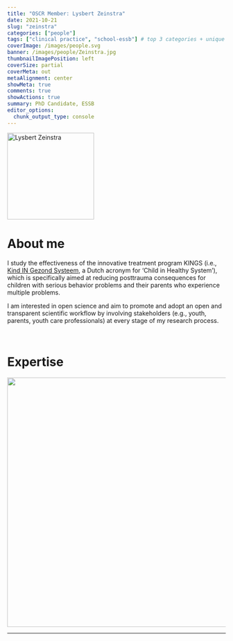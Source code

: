 ```yaml
---
title: "OSCR Member: Lysbert Zeinstra"
date: 2021-10-21
slug: "zeinstra"
categories: ["people"]
tags: ["clinical practice", "school-essb"] # top 3 categories + unique + school
coverImage: /images/people.svg
banner: /images/people/Zeinstra.jpg
thumbnailImagePosition: left
coverSize: partial
coverMeta: out
metaAlignment: center
showMeta: true
comments: true
showActions: true
summary: PhD Candidate, ESSB
editor_options: 
  chunk_output_type: console
---
```


<!-- EMAIL -->
<p>
  <a href="mailto:zeinstra@essb.eur.nl">
  <img border="0" alt="Lysbert Zeinstra" src="/images/people/Zeinstra.jpg" width="200" height="200" align="center">
  </a>
</p>


<p align="center">
<!--  CV
  <a href="" class="fa-solid fa-file" style="color:#00B969;">
  </a> -->

<!-- TWITTER 
  <a href="" class="fa-brands fa-x-twitter">
  </a>
  -->

<!-- GOOGLE SCHOLAR
  <a href="" class="fa-brands fa-google-scholar" style="color:#000000;">
  </a>
  -->
  
<!-- RESEARCHGATE 
  <a href="" class="fa-brands fa-researchgate" style="color:#000000;">
  </a>
   --> 
  
<!-- LINKEDIN -->  
  <a href="https://www.linkedin.com/in/lysbertzeinstra/" class="fa-brands fa-linkedin" style="color:#000000;">
  </a>
  
  <!-- ORCID -->
  <a href="https://orcid.org/0000-0002-8151-3419" class="fa-brands fa-orcid" style="color:#000000;">
  </a>
</p>

# About me

I study the effectiveness of the innovative treatment program KINGS (i.e., [Kind IN Gezond Systeem](https://www.accare.nl/behandelingen/kings), a Dutch acronym for ‘Child in Healthy System’), which is specifically aimed at reducing posttrauma consequences for children with serious behavior problems and their parents who experience multiple problems.

I am interested in open science and aim to promote and adopt an open and transparent scientific workflow by involving stakeholders (e.g., youth, parents, youth care professionals) at every stage of my research process.

<BR>

# Expertise
<img src="{{< blogdown/postref >}}index_files/figure-html/radarPlot-1.png" width="576" />

***



